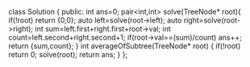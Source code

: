
class Solution {
public:
    int ans=0;
    pair<int,int> solve(TreeNode* root){
        if(!root)
            return {0,0};
        auto left=solve(root->left);
        auto right=solve(root->right);
        int sum=left.first+right.first+root->val;
       int count=left.second+right.second+1;
        if(root->val==(sum)/count) ans++;
        return {sum,count};
    }
    int averageOfSubtree(TreeNode* root) {
        if(!root)
            return 0;
        solve(root);
        return ans;
    }
};